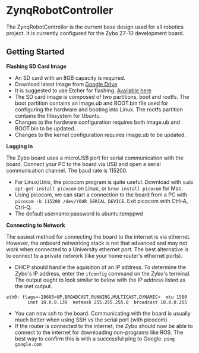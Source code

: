 # ZynqRobotController
The ZynqRobotController is the current base design used for all robotics project. It is currently configured for the Zybo Z7-10 development board.

## Getting Started

**Flashing SD Card Image**

- An SD card with an 8GB capacity is required.
- Download latest image from [Google Drive](https://drive.google.com/drive/folders/1dXtW07_h6ewmt4f9UHb0d-MQymvdOmMu?usp=sharing)
- It is suggested to use Etcher for flashing. [Available here](https://www.balena.io/etcher/)
- The SD card image is composed of two partitions, boot and rootfs. The boot partition contains an image.ub and BOOT.bin file used for configuring the hardware and booting into Linux. The rootfs partition contains the filesystem for Ubuntu.
- Changes to the hardware configuration requires both image.ub and BOOT.bin to be updated.
- Changes to the kernel configuration requires image.ub to be updated.

**Logging In**

The Zybo board uses a microUSB port for serial communication with the board. Connect your PC to the board via USB and open a serial communication channel. The baud rate is 115200.
- For Linux/Unix, the picocom program is quite useful. Download with `sudo apt-get install picocom` on Linux, or `brew install picocom` for Mac. 
- Using picocom, we can start a connection to the board from a PC with  `picocom -b 115200 /dev/YOUR_SERIAL_DEVICE`. Exit picocom with Ctrl-A, Ctrl-Q.
- The default username:password is ubuntu:temppwd


**Connecting to Network**

The easiest method for connecting the board to the internet is via ethernet. However, the onboard networking stack is not that advanced and may not work when connected to a University ethernet port. The best alternative is to connect to a private network (like your home router's ethernet ports).
- DHCP should handle the aquisition of an IP address. To determine the Zybo's IP address, enter the `ifconfig` command on the Zybo's terminal. The output ought to look similar to below with the IP address listed as the inet output.
```
eth0: flags=-28605<UP,BROADCAST,RUNNING,MULTICAST,DYNAMIC>  mtu 1500
        inet 10.0.0.139  netmask 255.255.255.0  broadcast 10.0.0.255
```
- You can now ssh to the board. Communicating with the board is usually much better when using SSH vs the serial port (with picocom).
- If the router is connected to the internet, the Zybo should now be able to connect to the internet for downloading non-programs like ROS. The best way to confirm this is with a successful ping to Google. ```ping google.com```

